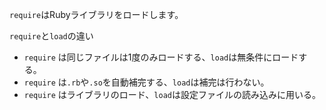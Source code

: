 `require`はRubyライブラリをロードします。

`require`と`load`の違い
* `require` は同じファイルは1度のみロードする、`load`は無条件にロードする。
* `require` は`.rb`や`.so`を自動補完する、`load`は補完は行わない。
* `require` はライブラリのロード、`load`は設定ファイルの読み込みに用いる。
